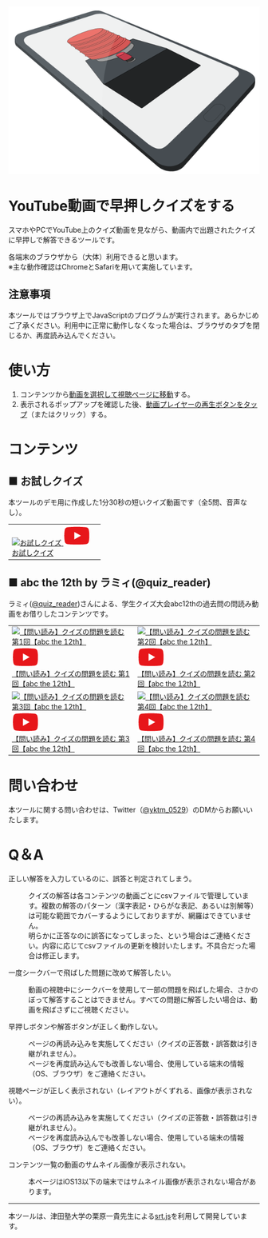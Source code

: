 <div style="text-align: center">
    <img class="main" src="https://raw.githubusercontent.com/t-yokota/quizBattle/master/docs/images/main-image.png">
</div>

# YouTube動画で早押しクイズをする

スマホやPCでYouTube上のクイズ動画を見ながら、動画内で出題されたクイズに早押しで解答できるツールです。

各端末のブラウザから（大体）利用できると思います。<br>
※主な動作確認はChromeとSafariを用いて実施しています。

## 注意事項

本ツールではブラウザ上でJavaScriptのプログラムが実行されます。あらかじめご了承ください。利用中に正常に動作しなくなった場合は、ブラウザのタブを閉じるか、再度読み込んでください。

# 使い方

1. コンテンツから<u>動画を選択して視聴ページに移動</u>する。
1. 表示されるポップアップを確認した後、<u>動画プレイヤーの再生ボタンをタップ</u>（またはクリック）する。

# コンテンツ

## ■ お試しクイズ

本ツールのデモ用に作成した1分30秒の短いクイズ動画です（全5問、音声なし）。

<table class="contents">
    <tr>
        <td>
            <a href="https://srtjs.azurewebsites.net/?v=BHWd-HDorfY&surl=https://raw.githubusercontent.com/t-yokota/quizBattle/master/src/quizBattle.srt.js" target="_blank" rel="noopener noreferrer">
                <div class="sample-box">
                    <img class='thumbnail' src="https://i.ytimg.com/vi_webp/BHWd-HDorfY/sddefault.webp" alt="お試しクイズ">
                    <img class='icon' src="https://raw.githubusercontent.com/t-yokota/quizBattle/master/docs/images/video_icon.png">
                </div>
                お試しクイズ
            </a>
        </td>
        <td>
        </td>
    </tr>
</table>

## ■ abc the 12th by ラミィ(@quiz_reader)

ラミィ([@quiz_reader](https://twitter.com/quiz_reader?s=20))さんによる、学生クイズ大会abc12thの過去問の問読み動画をお借りしたコンテンツです。

<table class="contents">
    <tr>
        <td>
            <a href="https://srtjs.azurewebsites.net/?v=ue9b06lFQG0&surl=https://raw.githubusercontent.com/t-yokota/quizBattle/master/contents/lamy_abc_12th/content-1.srt.js" target="_blank" rel="noopener noreferrer">
                <div class="sample-box">
                    <img class='thumbnail' src="https://i.ytimg.com/vi_webp/ue9b06lFQG0/sddefault.webp" alt="【問い読み】クイズの問題を読む 第1回【abc the 12th】">
                    <img class='icon' src="https://raw.githubusercontent.com/t-yokota/quizBattle/master/docs/images/video_icon.png">
                </div>
                【問い読み】クイズの問題を読む 第1回【abc the 12th】
            </a>
        </td>
        <td>
            <a href="https://srtjs.azurewebsites.net/?v=Mlxs5v3bQK4&surl=https://raw.githubusercontent.com/t-yokota/quizBattle/master/contents/lamy_abc_12th/content-2.srt.js" target="_blank" rel="noopener noreferrer">
                <div class="sample-box">
                    <img class='thumbnail' src="https://i.ytimg.com/vi_webp/Mlxs5v3bQK4/sddefault.webp" alt="【問い読み】クイズの問題を読む 第2回【abc the 12th】">
                    <img class='icon' src="https://raw.githubusercontent.com/t-yokota/quizBattle/master/docs/images/video_icon.png">
                </div>
                【問い読み】クイズの問題を読む 第2回【abc the 12th】
            </a>
        </td>
    </tr>
    <tr>
        <td>
            <a href="https://srtjs.azurewebsites.net/?v=V6R8y2VRm0I&surl=https://raw.githubusercontent.com/t-yokota/quizBattle/master/contents/lamy_abc_12th/content-3.srt.js" target="_blank" rel="noopener noreferrer">
                <div class="sample-box">
                    <img class='thumbnail' src="https://i.ytimg.com/vi_webp/V6R8y2VRm0I/sddefault.webp" alt="【問い読み】クイズの問題を読む 第3回【abc the 12th】">
                    <img class='icon' src="https://raw.githubusercontent.com/t-yokota/quizBattle/master/docs/images/video_icon.png">
                </div>
                【問い読み】クイズの問題を読む 第3回【abc the 12th】
            </a>
        </td>
        <td>
            <a href="https://srtjs.azurewebsites.net/?v=vJQIxN-H2Uw&surl=https://raw.githubusercontent.com/t-yokota/quizBattle/master/contents/lamy_abc_12th/content-3.srt.js" target="_blank" rel="noopener noreferrer">
                <div class="sample-box">
                    <img class='thumbnail' src="https://i.ytimg.com/vi_webp/vJQIxN-H2Uw/sddefault.webp" alt="【問い読み】クイズの問題を読む 第4回【abc the 12th】">
                    <img class='icon' src="https://raw.githubusercontent.com/t-yokota/quizBattle/master/docs/images/video_icon.png">
                </div>
                【問い読み】クイズの問題を読む 第4回【abc the 12th】
            </a>
        </td>
    </tr>
</table>

# 問い合わせ

本ツールに関する問い合わせは、Twitter（[@yktm_0529](https://twitter.com/yktm_0529)）のDMからお願いいたします。

<!-- 本ツールを使用したコンテンツの作成に関心があり、クイズ動画の使用許可をいただける動画製作者の方がいらっしゃいましたら、ご連絡いただけるとうれしいです。 -->

# Q＆A

<div class="qa-list mts">
<dl class="qa">
<dt>正しい解答を入力しているのに、誤答と判定されてしまう。</dt>
<dd>
<p>クイズの解答は各コンテンツの動画ごとにcsvファイルで管理しています。複数の解答のパターン（漢字表記・ひらがな表記、あるいは別解等）は可能な範囲でカバーするようにしておりますが、網羅はできていません。<br>明らかに正答なのに誤答になってしまった、という場合はご連絡ください。内容に応じてcsvファイルの更新を検討いたします。不具合だった場合は修正します。</p>
</dd>
</dl>
<dl class="qa">
<dt>一度シークバーで飛ばした問題に改めて解答したい。</dt>
<dd>
<p>動画の視聴中にシークバーを使用して一部の問題を飛ばした場合、さかのぼって解答することはできません。すべての問題に解答したい場合は、動画を飛ばさずにご視聴ください。</p>
</dd>
</dl>
<dl class="qa">
<dt>早押しボタンや解答ボタンが正しく動作しない。</dt>
<dd>
<p>ページの再読み込みを実施してください（クイズの正答数・誤答数は引き継がれません）。<br>ページを再度読み込んでも改善しない場合、使用している端末の情報（OS、ブラウザ）をご連絡ください。</p>
</dd>
</dl>
<dl class="qa">
<dt>視聴ページが正しく表示されない（レイアウトがくずれる、画像が表示されない）。</dt>
<dd>
<p>ページの再読み込みを実施してください（クイズの正答数・誤答数は引き継がれません）。<br>ページを再度読み込んでも改善しない場合、使用している端末の情報（OS、ブラウザ）をご連絡ください。</p>
</dd>
</dl>
<dl class="qa">
<dt>コンテンツ一覧の動画のサムネイル画像が表示されない。</dt>
<dd>
<p>本ページはiOS13以下の端末ではサムネイル画像が表示されない場合があります。</p>
</dd>
</dl>
</div>

---

本ツールは、津田塾大学の栗原一貴先生による[srt.js](https://www.unryu.org/home/srtjs)を利用して開発しています。